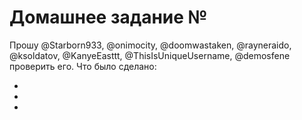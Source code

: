 # Домашнее задание №

Прошу @Starborn933, @onimocity, @doomwastaken, @rayneraido, @ksoldatov, @KanyeEasttt, @ThisIsUniqueUsername, @demosfene проверить его.
Что было сделано:

*

*

*